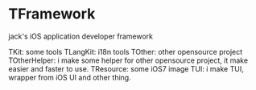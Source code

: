TFramework
==========

jack's iOS application developer framework

TKit: some tools
TLangKit: i18n tools
TOther: other opensource project
TOtherHelper: i make some helper for other opensource project, it make easier and faster to use.
TResource: some iOS7 image
TUI: i make TUI, wrapper from iOS UI and other thing.
